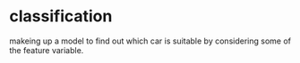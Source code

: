 # classification
makeing up a model to find out which car is suitable by considering some of the feature variable.

